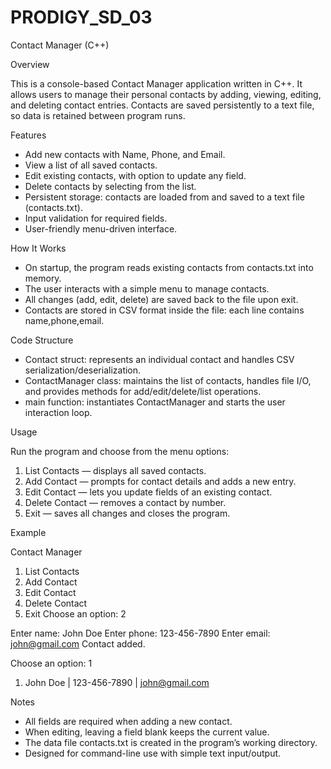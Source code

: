 # PRODIGY_SD_03
Contact Manager (C++)

Overview

This is a console-based Contact Manager application written in C++. It allows users to manage their personal contacts by adding, viewing, editing, and deleting contact entries. Contacts are saved persistently to a text file, so data is retained between program runs.

Features

- Add new contacts with Name, Phone, and Email.
- View a list of all saved contacts.
- Edit existing contacts, with option to update any field.
- Delete contacts by selecting from the list.
- Persistent storage: contacts are loaded from and saved to a text file (contacts.txt).
- Input validation for required fields.
- User-friendly menu-driven interface.

How It Works

- On startup, the program reads existing contacts from contacts.txt into memory.
- The user interacts with a simple menu to manage contacts.
- All changes (add, edit, delete) are saved back to the file upon exit.
- Contacts are stored in CSV format inside the file: each line contains name,phone,email.

Code Structure

- Contact struct: represents an individual contact and handles CSV serialization/deserialization.
- ContactManager class: maintains the list of contacts, handles file I/O, and provides methods for add/edit/delete/list operations.
- main function: instantiates ContactManager and starts the user interaction loop.

Usage

Run the program and choose from the menu options:

1. List Contacts — displays all saved contacts.
2. Add Contact — prompts for contact details and adds a new entry.
3. Edit Contact — lets you update fields of an existing contact.
4. Delete Contact — removes a contact by number.
5. Exit — saves all changes and closes the program.

Example

Contact Manager
1. List Contacts
2. Add Contact
3. Edit Contact
4. Delete Contact
5. Exit
Choose an option: 2

Enter name: John Doe
Enter phone: 123-456-7890
Enter email: john@gmail.com
Contact added.

Choose an option: 1
1. John Doe | 123-456-7890 | john@gmail.com

Notes

- All fields are required when adding a new contact.
- When editing, leaving a field blank keeps the current value.
- The data file contacts.txt is created in the program’s working directory.
- Designed for command-line use with simple text input/output.
